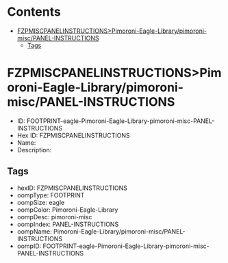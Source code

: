 



Contents
========

* [FZPMISCPANELINSTRUCTIONS>Pimoroni-Eagle-Library/pimoroni-misc/PANEL-INSTRUCTIONS](#fzpmiscpanelinstructionspimoroni-eagle-librarypimoroni-miscpanel-instructions)
	* [Tags](#tags)

# FZPMISCPANELINSTRUCTIONS>Pimoroni-Eagle-Library/pimoroni-misc/PANEL-INSTRUCTIONS

- ID: FOOTPRINT-eagle-Pimoroni-Eagle-Library-pimoroni-misc-PANEL-INSTRUCTIONS
- Hex ID: FZPMISCPANELINSTRUCTIONS
- Name: 
- Description: 

## Tags

- hexID: FZPMISCPANELINSTRUCTIONS
- oompType: FOOTPRINT
- oompSize: eagle
- oompColor: Pimoroni-Eagle-Library
- oompDesc: pimoroni-misc
- oompIndex: PANEL-INSTRUCTIONS
- oompName: Pimoroni-Eagle-Library/pimoroni-misc/PANEL-INSTRUCTIONS
- oompID: FOOTPRINT-eagle-Pimoroni-Eagle-Library-pimoroni-misc-PANEL-INSTRUCTIONS
